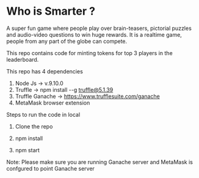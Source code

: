 # Who is Smarter ?

A super fun game where people play over brain-teasers,  pictorial puzzles and audio-video questions  to win huge rewards. It is a realtime game, people from any part of the globe can compete.

This repo contains code for minting tokens for top 3 players in the leaderboard.

This repo has 4 dependencies 
1) Node Js -> v.9.10.0
2) Truffle -> npm install --g truffle@5.1.39
3) Truffle Ganache -> https://www.trufflesuite.com/ganache
4) MetaMask browser extension

Steps to run the code in local

1) Clone the repo

2) npm install

3) npm start

Note: Please make sure you are running Ganache server and MetaMask is confgured to point Ganache server
